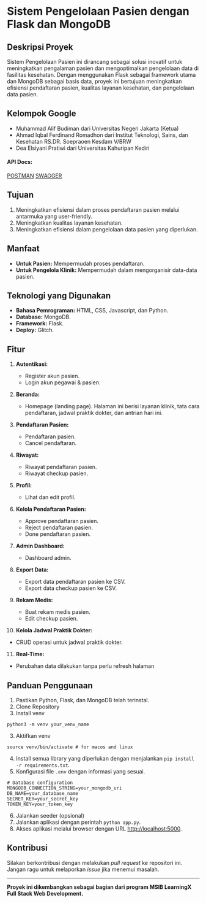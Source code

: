 # Sistem Pengelolaan Pasien dengan Flask dan MongoDB

## Deskripsi Proyek

Sistem Pengelolaan Pasien ini dirancang sebagai solusi inovatif untuk meningkatkan pengalaman pasien dan mengoptimalkan pengelolaan data di fasilitas kesehatan. Dengan menggunakan Flask sebagai framework utama dan MongoDB sebagai basis data, proyek ini bertujuan meningkatkan efisiensi pendaftaran pasien, kualitas layanan kesehatan, dan pengelolaan data pasien.

## Kelompok Google
- Muhammad Alif Budiman dari Universitas Negeri Jakarta (Ketua)
- Ahmad Iqbal Ferdinand Romadhon dari Institut Teknologi, Sains, dan Kesehatan RS.DR. Soepraoen Kesdam V/BRW
- Dea Elsiyani Pratiwi dari Universitas Kahuripan Kediri

#### API Docs:

[POSTMAN](https://documenter.getpostman.com/view/24748798/2s9YkuaeTS)
[SWAGGER](https://klinik-google.glitch.me/apidocs)

## Tujuan

1. Meningkatkan efisiensi dalam proses pendaftaran pasien melalui antarmuka yang user-friendly.
2. Meningkatkan kualitas layanan kesehatan.
3. Meningkatkan efisiensi dalam pengelolaan data pasien yang diperlukan.

## Manfaat

- **Untuk Pasien:** Mempermudah proses pendaftaran.
- **Untuk Pengelola Klinik:** Mempermudah dalam mengorganisir data-data pasien.

## Teknologi yang Digunakan

- **Bahasa Pemrograman:** HTML, CSS, Javascript, dan Python.
- **Database:** MongoDB.
- **Framework:** Flask.
- **Deploy:** Glitch.

## Fitur

1. **Autentikasi:**

   - Register akun pasien.
   - Login akun pegawai & pasien.

2. **Beranda:**

   - Homepage (landing page).
     Halaman ini berisi layanan klinik, tata cara pendaftaran, jadwal praktik dokter, dan antrian hari ini.

3. **Pendaftaran Pasien:**

   - Pendaftaran pasien.
   - Cancel pendaftaran.

4. **Riwayat:**

   - Riwayat pendaftaran pasien.
   - Riwayat checkup pasien.

5. **Profil:**

   - Lihat dan edit profil.

6. **Kelola Pendaftaran Pasien:**

   - Approve pendaftaran pasien.
   - Reject pendaftaran pasien.
   - Done pendaftaran pasien.

7. **Admin Dashboard:**

   - Dashboard admin.

8. **Export Data:**

   - Export data pendaftaran pasien ke CSV.
   - Export data checkup pasien ke CSV.

9. **Rekam Medis:**

   - Buat rekam medis pasien.
   - Edit checkup pasien.

10. **Kelola Jadwal Praktik Dokter:**
   - CRUD operasi untuk jadwal praktik dokter.

11. **Real-Time:**
   - Perubahan data dilakukan tanpa perlu refresh halaman

## Panduan Penggunaan

1. Pastikan Python, Flask, dan MongoDB telah terinstal.
2. Clone Repository
3. Install venv

```
python3 -m venv your_venv_name
```

3. Aktifkan venv

```
source venv/bin/activate # for macos and linux
```

4. Install semua library yang diperlukan dengan menjalankan `pip install -r requirements.txt`.
5. Konfigurasi file `.env` dengan informasi yang sesuai.

```
# Database configuration
MONGODB_CONNECTION_STRING=your_mongodb_uri
DB_NAME=your_database_name
SECRET_KEY=your_secret_key
TOKEN_KEY=your_token_key
```

6. Jalankan seeder (opsional)
7. Jalankan aplikasi dengan perintah `python app.py`.
8. Akses aplikasi melalui browser dengan URL [http://localhost:5000](http://localhost:5000).

## Kontribusi

Silakan berkontribusi dengan melakukan _pull request_ ke repositori ini. Jangan ragu untuk melaporkan _issue_ jika menemui masalah.

--- 

**Proyek ini dikembangkan sebagai bagian dari program MSIB LearningX Full Stack Web Development.**
